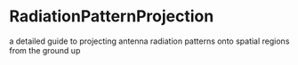 # RadiationPatternProjection
a detailed guide to projecting antenna radiation patterns onto spatial regions from the ground up
